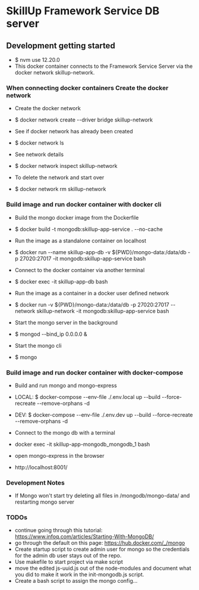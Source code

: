 # SkillUp Framework Service DB server


## Development getting started

- $ nvm use 12.20.0
- This docker container connects to the Framework Service Server via the docker network skillup-network.

### When connecting docker containers Create the docker network

- Create the docker network
- $ docker network create --driver bridge skillup-network
  
- See if docker network has already been created
- $ docker network ls
  
- See network details
- $ docker network inspect skillup-network
  
- To delete the network and start over
- $ docker network rm skillup-network

### Build image and run docker container with docker cli

- Build the mongo docker image from the Dockerfile
- $ docker build -t mongodb:skillup-app-service . --no-cache <!-- --rm try this flag -->
  
- Run the image as a standalone container on localhost
- $ docker run --name skillup-app-db -v ${PWD}/mongo-data:/data/db -p 27020:27017 -it mongodb:skillup-app-service bash

- Connect to the docker container via another terminal
- $ docker exec -it skillup-app-db bash
  
- Run the image as a container in a docker user defined network
- $ docker run -v ${PWD}/mongo-data:/data/db -p 27020:27017 --network skillup-network -it mongodb:skillup-app-service bash
  
- Start the mongo server in the background
- $ mongod --bind_ip 0.0.0.0 &
  
- Start the mongo cli
- $ mongo

### Build image and run docker container with docker-compose

- Build and run mongo and mongo-express
- LOCAL: $ docker-compose --env-file ./.env.local up --build --force-recreate --remove-orphans -d
- DEV: $ docker-compose --env-file ./.env.dev up --build --force-recreate --remove-orphans -d

- Connect to the mongo db with a terminal
- docker exec -it skillup-app-mongodb_mongodb_1 bash

- open mongo-express in the browser
- http://localhost:8001/

### Development Notes

- If Mongo won't start try deleting all files in /mongodb/mongo-data/ and restarting mongo server

### TODOs

- continue going through this tutorial: https://www.infoq.com/articles/Starting-With-MongoDB/
- go through the default on this page: https://hub.docker.com/_/mongo
- Create startup script to create admin user for mongo so the credentials for the admin db user stays out of the repo.
- Use makefile to start project via make script
- move the edited js-uuid.js out of the node-modules and document what you did to make it work in the init-mongodb.js script.
- Create a bash script to assign the mongo config... 

